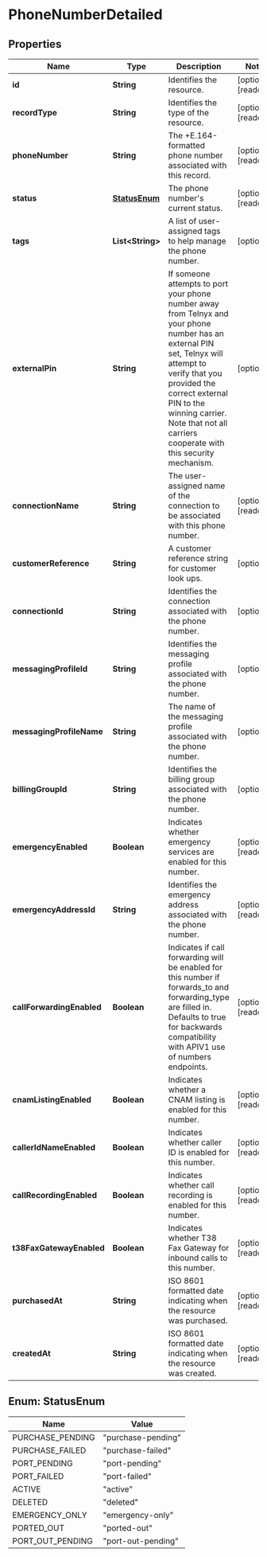 

# PhoneNumberDetailed

## Properties

Name | Type | Description | Notes
------------ | ------------- | ------------- | -------------
**id** | **String** | Identifies the resource. |  [optional] [readonly]
**recordType** | **String** | Identifies the type of the resource. |  [optional] [readonly]
**phoneNumber** | **String** | The +E.164-formatted phone number associated with this record. |  [optional] [readonly]
**status** | [**StatusEnum**](#StatusEnum) | The phone number&#39;s current status. |  [optional] [readonly]
**tags** | **List&lt;String&gt;** | A list of user-assigned tags to help manage the phone number. |  [optional]
**externalPin** | **String** | If someone attempts to port your phone number away from Telnyx and your phone number has an external PIN set, Telnyx will attempt to verify that you provided the correct external PIN to the winning carrier. Note that not all carriers cooperate with this security mechanism. |  [optional]
**connectionName** | **String** | The user-assigned name of the connection to be associated with this phone number. |  [optional] [readonly]
**customerReference** | **String** | A customer reference string for customer look ups. |  [optional]
**connectionId** | **String** | Identifies the connection associated with the phone number. |  [optional]
**messagingProfileId** | **String** | Identifies the messaging profile associated with the phone number. |  [optional]
**messagingProfileName** | **String** | The name of the messaging profile associated with the phone number. |  [optional]
**billingGroupId** | **String** | Identifies the billing group associated with the phone number. |  [optional]
**emergencyEnabled** | **Boolean** | Indicates whether emergency services are enabled for this number. |  [optional] [readonly]
**emergencyAddressId** | **String** | Identifies the emergency address associated with the phone number. |  [optional] [readonly]
**callForwardingEnabled** | **Boolean** | Indicates if call forwarding will be enabled for this number if forwards_to and forwarding_type are filled in. Defaults to true for backwards compatibility with APIV1 use of numbers endpoints. |  [optional] [readonly]
**cnamListingEnabled** | **Boolean** | Indicates whether a CNAM listing is enabled for this number. |  [optional] [readonly]
**callerIdNameEnabled** | **Boolean** | Indicates whether caller ID is enabled for this number. |  [optional] [readonly]
**callRecordingEnabled** | **Boolean** | Indicates whether call recording is enabled for this number. |  [optional] [readonly]
**t38FaxGatewayEnabled** | **Boolean** | Indicates whether T38 Fax Gateway for inbound calls to this number. |  [optional] [readonly]
**purchasedAt** | **String** | ISO 8601 formatted date indicating when the resource was purchased. |  [optional] [readonly]
**createdAt** | **String** | ISO 8601 formatted date indicating when the resource was created. |  [optional] [readonly]



## Enum: StatusEnum

Name | Value
---- | -----
PURCHASE_PENDING | &quot;purchase-pending&quot;
PURCHASE_FAILED | &quot;purchase-failed&quot;
PORT_PENDING | &quot;port-pending&quot;
PORT_FAILED | &quot;port-failed&quot;
ACTIVE | &quot;active&quot;
DELETED | &quot;deleted&quot;
EMERGENCY_ONLY | &quot;emergency-only&quot;
PORTED_OUT | &quot;ported-out&quot;
PORT_OUT_PENDING | &quot;port-out-pending&quot;



